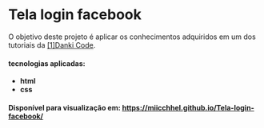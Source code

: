 # Tela login facebook

O objetivo deste projeto é aplicar os conhecimentos adquiridos em um dos tutoriais da [[1]Danki Code][Danki Code].

#### tecnologias aplicadas:
 - **html** 
 - **css** 

#### Disponível para visualização em: https://miicchhel.github.io/Tela-login-facebook/

[Danki Code]: https://cursos.dankicode.com "Danki Code"
